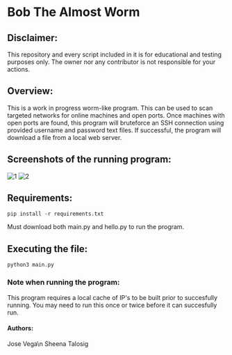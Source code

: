 # Bob The Almost Worm
## Disclaimer:
This repository and every script included in it is for educational and testing purposes only. The owner nor any contributor is not responsible for your actions.

## Overview:
This is a work in progress worm-like program. This can be used to scan targeted networks for online machines and open ports. Once machines with open ports are found, this program will bruteforce an SSH connection using provided username and password text files. If successful, the program will download a file from a local web server.

## Screenshots of the running program:
![1](https://user-images.githubusercontent.com/19824320/140623024-13d289c0-6be2-4fb2-ae36-ec4d7734148f.PNG)
![2](https://user-images.githubusercontent.com/19824320/140623025-67c9b1c7-76a2-4c6c-bfcd-fbf5b56c2b9a.PNG)


## Requirements:
```
pip install -r requirements.txt
```
Must download both main.py and hello.py to run the program.

## Executing the file:
```
python3 main.py
```

### Note when running the program:
This program requires a local cache of IP's to be built prior to succesfully running. You may need to run this once or twice before it can succesfully run. 

#### Authors:
Jose Vega\n
Sheena Talosig